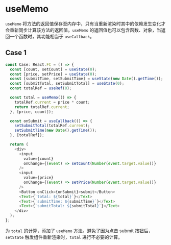 # useMemo

`useMemo` 将方法的返回值保存至内存中，只有当重新渲染时其中的依赖发生变化才会重新同步计算该方法的返回值。`useMemo` 的返回值也可以包含函数、对象，当返回一个函数时，其功能相当于 `useCallback`。

## Case 1

```js
const Case: React.FC = () => {
  const [count, setCount] = useState(0);
  const [price, setPrice] = useState(0);
  const [submitTime, setSubmitTime] = useState(new Date().getTime());
  const [submitTotal, setSubmitTotal] = useState(0);
  const totalRef = useRef(0);

  const total = useMemo(() => {
    totalRef.current = price * count;
    return totalRef.current;
  }, [price, count]);

  const onSubmit = useCallback(() => {
    setSubmitTotal(totalRef.current);
    setSubmitTime(new Date().getTime());
  }, [totalRef]);

  return (
    <div>
      <input
        value={count}
        onChange={(event) => setCount(Number(event.target.value))}
      />
      <input
        value={price}
        onChange={(event) => setPrice(Number(event.target.value))}
      />
      <Button onClick={onSubmit}>submit</Button>
      <Text>{`total: ${total}`}</Text>
      <Text>{`submitTime: ${submitTime}`}</Text>
      <Text>{`submitTotal: ${submitTotal}`}</Text>
    </div>
  );
};
```

为 `total` 的计算，添加了 `useMemo` 方法。避免了因为点击 submit 按钮后，`setState` 触发组件重新渲染时，`total` 进行不必要的计算。
